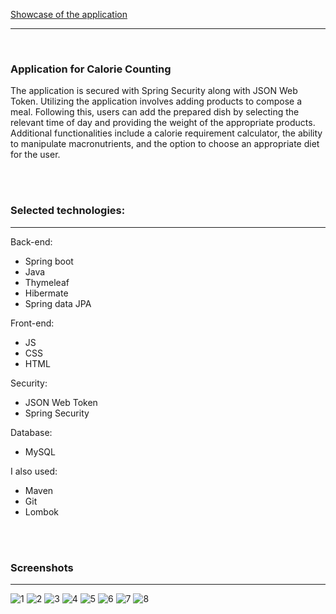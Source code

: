 [Showcase of the application](https://www.youtube.com/watch?v=Y_uno-SXy1E)

---

<br>


### Application for Calorie Counting


The application is secured with Spring Security along with JSON Web Token. 
Utilizing the application involves adding products to compose a meal. Following this, 
users can add the prepared dish by selecting the relevant time of day and providing the
weight of the appropriate products. Additional functionalities include a calorie requirement 
calculator, the ability to manipulate macronutrients, and the option to choose an appropriate 
diet for the user.



<br>
<br>

### Selected technologies:

---
Back-end:
- Spring boot
- Java
- Thymeleaf
- Hibermate
- Spring data JPA

Front-end:
- JS
- CSS
- HTML

Security:
- JSON Web Token
- Spring Security

Database:
- MySQL

I also used:
- Maven
- Git
- Lombok


<br>
<br>

### Screenshots
---
![1](https://github.com/AleksanderBanasiak/CalCount/assets/147528750/f0e8983b-9148-4a7a-8514-34e3542e250d)
![2](https://github.com/AleksanderBanasiak/CalCount/assets/147528750/c3e9163b-e996-4107-8a66-41f9420727c5)
![3](https://github.com/AleksanderBanasiak/CalCount/assets/147528750/71dfee88-cab6-4275-8c37-5e8c34393b73)
![4](https://github.com/AleksanderBanasiak/CalCount/assets/147528750/b00674cc-e062-43e2-9485-83ad784f3d7c)
![5](https://github.com/AleksanderBanasiak/CalCount/assets/147528750/e4642b68-5fa2-4303-b555-d83fa728b6ea)
![6](https://github.com/AleksanderBanasiak/CalCount/assets/147528750/94634729-2b48-4fc1-995d-6687f81464ef)
![7](https://github.com/AleksanderBanasiak/CalCount/assets/147528750/74cc9202-dbc0-43b7-a331-f6063d71fe06)
![8](https://github.com/AleksanderBanasiak/CalCount/assets/147528750/7b4ae93d-e962-4c26-93cb-6f1f42c0b7d1)

